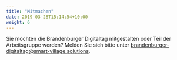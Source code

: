 ```yaml
---
title: "Mitmachen"
date: 2019-03-28T15:14:54+10:00
weight: 6
---
```


Sie möchten die Brandenburger Digitaltag mitgestalten oder Teil der Arbeitsgruppe werden? Melden Sie sich bitte unter <a href="mailto:brandenburger-digitaltag@smart-village.solutions">brandenburger-digitaltag@smart-village.solutions</a>.
